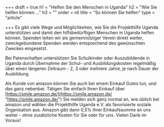 +++
draft = true
h1 = "Helfen Sie den Menschen in Uganda"
h2 = "Wie Sie helfen können ..."
h3 = ""
order = nil
title = "So können Sie helfen"
type = "article"

+++
Es gibt viele Wege und Möglichkeiten, wie Sie die Projekthilfe Uganda unterstützen und damit den hilfsbedürftigen Menschen in Uganda helfen können. Spenden leiten wir als gemeinnütziger Verein direkt weiter, zweckgebundene Spenden werden entsprechend des gewünschten Zweckes eingesetzt. 

Bei Patenschaften unterstützen Sie Schulkinder oder Auszubildende in Uganda durch Übernahme der Schul- und Ausbildungskosten regelmäßig über einen längeren Zeitraum - 2, 3 oder mehrere Jahre, je nach Dauer der Ausbildung.

Als Kunde von amazon können Sie auch bei einem Einkauf Gutes tun, und das ganz nebenbei. Tätigen Sie einfach Ihren Einkauf über [https://smile.amazon.de/](https://smile.amazon.de/ "https://smile.amazon.de/") Sie melden sich ganz normal an, wie üblich bei amazon und wählen die Projekthilfe Uganda e.V. als favorisierte soziale Organisation aus. Amazon gibt dann 0,5% Ihrer Einkaufssumme an uns weiter - ohne zusätzliche Kosten für Sie oder für uns. Vielen Dank im Voraus!